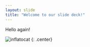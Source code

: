 ```yaml
---
layout: slide
title: "Welcome to our slide deck!"
---
```


Hello again!

![inflatocat](https://octodex.github.com/images/inflatocat.png)
{: .center}
